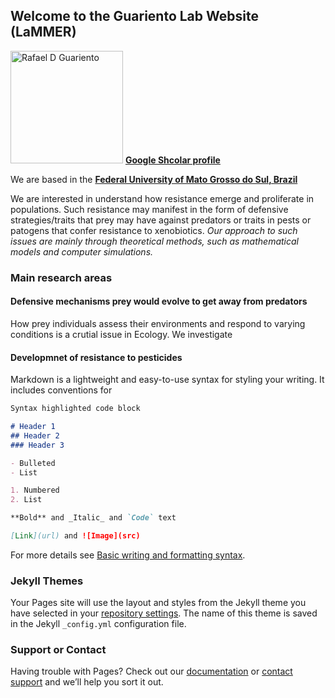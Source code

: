 ## Welcome to the Guariento Lab Website (LaMMER)


<img src="https://yt3.ggpht.com/ytc/AKedOLS3ZozpNoeoUe-rdYzfV4vDonEDMmKfViEPA2T_=s900-c-k-c0x00ffffff-no-rj" alt="Rafael D Guariento" style="height: 180px; width:180px;"/> [**Google Shcolar profile**](shorturl.at/lpz38)
  


We are based in the [**Federal University of Mato Grosso do Sul, Brazil**](http://ufms.br)

We are interested in understand how resistance emerge and proliferate in populations. Such resistance may manifest in the form of defensive strategies/traits that prey may have against predators or traits in pests or patogens that confer resistance to xenobiotics. *Our approach to such issues are mainly through theoretical methods, such as mathematical models and computer simulations.*

### Main research areas

#### Defensive mechanisms prey would evolve to get away from predators 

How prey individuals assess their environments and respond to varying conditions is a crutial issue in Ecology. We investigate 


#### Developmnet of resistance to pesticides 

Markdown is a lightweight and easy-to-use syntax for styling your writing. It includes conventions for


```markdown
Syntax highlighted code block

# Header 1
## Header 2
### Header 3

- Bulleted
- List

1. Numbered
2. List

**Bold** and _Italic_ and `Code` text

[Link](url) and ![Image](src)
```

For more details see [Basic writing and formatting syntax](https://docs.github.com/en/github/writing-on-github/getting-started-with-writing-and-formatting-on-github/basic-writing-and-formatting-syntax).

### Jekyll Themes

Your Pages site will use the layout and styles from the Jekyll theme you have selected in your [repository settings](https://github.com/rafaelguariento/LaMMER/settings/pages). The name of this theme is saved in the Jekyll `_config.yml` configuration file.

### Support or Contact

Having trouble with Pages? Check out our [documentation](https://docs.github.com/categories/github-pages-basics/) or [contact support](https://support.github.com/contact) and we’ll help you sort it out.
